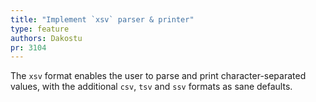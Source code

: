 ```yaml
---
title: "Implement `xsv` parser & printer"
type: feature
authors: Dakostu
pr: 3104
---
```


The `xsv` format enables the user to parse and print character-separated
values, with the additional `csv`, `tsv` and `ssv` formats as sane defaults.
